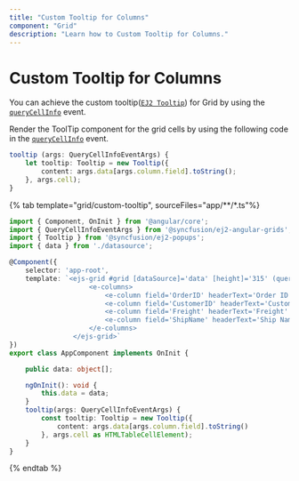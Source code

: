 ```yaml
---
title: "Custom Tooltip for Columns"
component: "Grid"
description: "Learn how to Custom Tooltip for Columns."
---
```


# Custom Tooltip for Columns

You can achieve the custom tooltip([`EJ2 Tooltip`](../../../tooltip/getting-started)) for Grid by using the
[`queryCellInfo`](../../api/grid/#querycellinfo) event.

Render the ToolTip component for the grid cells by using the following code in the
[`queryCellInfo`](../../api/grid/#querycellinfo) event.

```typescript
tooltip (args: QueryCellInfoEventArgs) {
    let tooltip: Tooltip = new Tooltip({
        content: args.data[args.column.field].toString();
    }, args.cell);
}

```

{% tab template="grid/custom-tooltip", sourceFiles="app/**/*.ts"%}

```typescript
import { Component, OnInit } from '@angular/core';
import { QueryCellInfoEventArgs } from '@syncfusion/ej2-angular-grids';
import { Tooltip } from '@syncfusion/ej2-popups';
import { data } from './datasource';

@Component({
    selector: 'app-root',
    template: `<ejs-grid #grid [dataSource]='data' [height]='315' (queryCellInfo)='tooltip($event)' >
                    <e-columns>
                        <e-column field='OrderID' headerText='Order ID' textAlign='Right' width=90></e-column>
                        <e-column field='CustomerID' headerText='Customer ID' width=120></e-column>
                        <e-column field='Freight' headerText='Freight' textAlign='Right' format='C2' width=90></e-column>
                        <e-column field='ShipName' headerText='Ship Name' width=120></e-column>
                    </e-columns>
                </ejs-grid>`
})
export class AppComponent implements OnInit {

    public data: object[];

    ngOnInit(): void {
        this.data = data;
    }
    tooltip(args: QueryCellInfoEventArgs) {
        const tooltip: Tooltip = new Tooltip({
            content: args.data[args.column.field].toString()
        }, args.cell as HTMLTableCellElement);
    }
}


```

{% endtab %}
